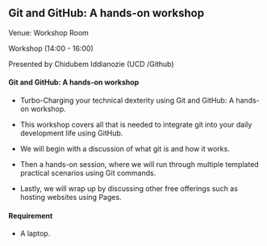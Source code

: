 ## Git and GitHub: A hands-on workshop

Venue: Workshop Room

Workshop (14:00 - 16:00)

Presented by  Chidubem Iddianozie (UCD /Github)

#### Git and GitHub: A hands-on workshop

* Turbo-Charging your technical dexterity using Git and GitHub: A hands-on workshop.

* This workshop covers all that is needed to integrate git into your daily development life using GitHub.

* We will begin with a discussion of what git is and how it works. 

* Then a hands-on session, where we will run through multiple templated practical scenarios using Git commands. 

* Lastly, we will wrap up by discussing other free offerings such as hosting websites using Pages.

#### Requirement 

* A laptop.


